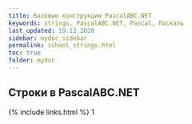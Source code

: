```yaml
---
title: Базовые конструкции PascalABC.NET
keywords: strings, PascalABC.NET, Pascal, Паскаль
last_updated: 19.12.2020
sidebar: mydoc_sidebar
permalink: school_strings.html
toc: true
folder: mydoc
---
```


## Строки в PascalABC.NET


{% include links.html %}
1
